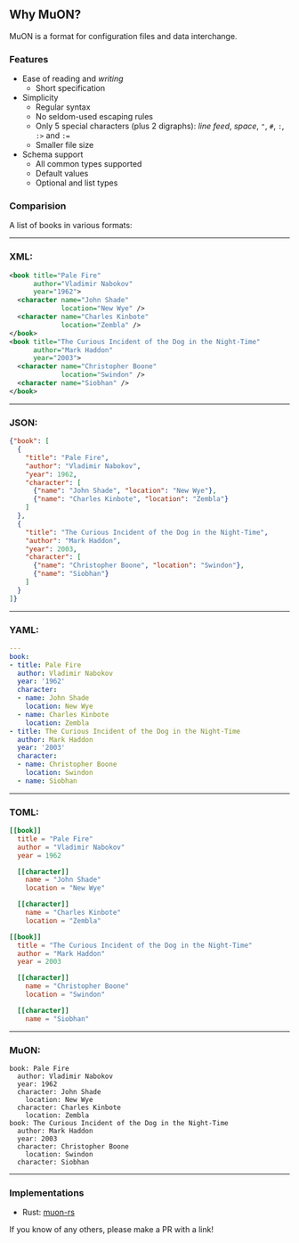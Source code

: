 ## Why MuON?

MuON is a format for configuration files and data interchange.

### Features

* Ease of reading and *writing*
  * Short specification
* Simplicity
  * Regular syntax
  * No seldom-used escaping rules
  * Only 5 special characters (plus 2 digraphs): *line feed*, *space*, `"`, `#`,
    `:`, `:>` and `:=`
  * Smaller file size
* Schema support
  * All common types supported
  * Default values
  * Optional and list types

### Comparision

A list of books in various formats:

----
### XML:
```xml
<book title="Pale Fire"
      author="Vladimir Nabokov"
      year="1962">
  <character name="John Shade"
             location="New Wye" />
  <character name="Charles Kinbote"
             location="Zembla" />
</book>
<book title="The Curious Incident of the Dog in the Night-Time"
      author="Mark Haddon"
      year="2003">
  <character name="Christopher Boone"
             location="Swindon" />
  <character name="Siobhan" />
</book>
```
----
### JSON:
```json
{"book": [
  {
    "title": "Pale Fire",
    "author": "Vladimir Nabokov",
    "year": 1962,
    "character": [
      {"name": "John Shade", "location": "New Wye"},
      {"name": "Charles Kinbote", "location": "Zembla"}
    ]
  },
  {
    "title": "The Curious Incident of the Dog in the Night-Time",
    "author": "Mark Haddon",
    "year": 2003,
    "character": [
      {"name": "Christopher Boone", "location": "Swindon"},
      {"name": "Siobhan"}
    ]
  }
]}
```
----
### YAML:
```yaml
---
book:
- title: Pale Fire
  author: Vladimir Nabokov
  year: '1962'
  character:
  - name: John Shade
    location: New Wye
  - name: Charles Kinbote
    location: Zembla
- title: The Curious Incident of the Dog in the Night-Time
  author: Mark Haddon
  year: '2003'
  character:
  - name: Christopher Boone
    location: Swindon
  - name: Siobhan
```
----
### TOML:
```toml
[[book]]
  title = "Pale Fire"
  author = "Vladimir Nabokov"
  year = 1962

  [[character]]
    name = "John Shade"
    location = "New Wye"

  [[character]]
    name = "Charles Kinbote"
    location = "Zembla"

[[book]]
  title = "The Curious Incident of the Dog in the Night-Time"
  author = "Mark Haddon"
  year = 2003

  [[character]]
    name = "Christopher Boone"
    location = "Swindon"

  [[character]]
    name = "Siobhan"
```
----
### MuON:
```muon
book: Pale Fire
  author: Vladimir Nabokov
  year: 1962
  character: John Shade
    location: New Wye
  character: Charles Kinbote
    location: Zembla
book: The Curious Incident of the Dog in the Night-Time
  author: Mark Haddon
  year: 2003
  character: Christopher Boone
    location: Swindon
  character: Siobhan
```
----

### Implementations

* Rust: [muon-rs](https://github.com/muon-data/muon-rs)

If you know of any others, please make a PR with a link!
